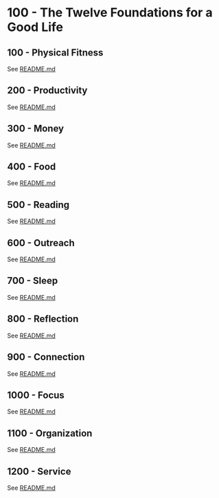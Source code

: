 # 100 - The Twelve Foundations for a Good Life

## 100 - Physical Fitness

See [README.md](./100/README.md)

## 200 - Productivity

See [README.md](./200/README.md)

## 300 - Money

See [README.md](./300/README.md)

## 400 - Food

See [README.md](./400/README.md)

## 500 - Reading

See [README.md](./500/README.md)

## 600 - Outreach

See [README.md](./600/README.md)

## 700 - Sleep

See [README.md](./700/README.md)

## 800 - Reflection

See [README.md](./800/README.md)

## 900 - Connection

See [README.md](./900/README.md)

## 1000 - Focus

See [README.md](./1000/README.md)

## 1100 - Organization

See [README.md](./1100/README.md)

## 1200 - Service

See [README.md](./1200/README.md)
